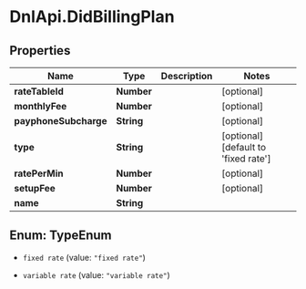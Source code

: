 # DnlApi.DidBillingPlan

## Properties
Name | Type | Description | Notes
------------ | ------------- | ------------- | -------------
**rateTableId** | **Number** |  | [optional] 
**monthlyFee** | **Number** |  | [optional] 
**payphoneSubcharge** | **String** |  | [optional] 
**type** | **String** |  | [optional] [default to &#39;fixed rate&#39;]
**ratePerMin** | **Number** |  | [optional] 
**setupFee** | **Number** |  | [optional] 
**name** | **String** |  | 


<a name="TypeEnum"></a>
## Enum: TypeEnum


* `fixed rate` (value: `"fixed rate"`)

* `variable rate` (value: `"variable rate"`)




